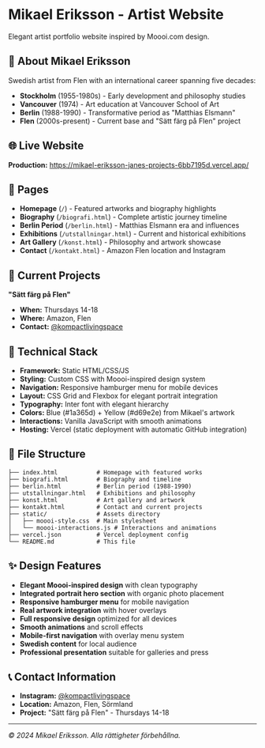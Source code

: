 # Mikael Eriksson - Artist Website

Elegant artist portfolio website inspired by Moooi.com design.

## 🎨 About Mikael Eriksson

Swedish artist from Flen with an international career spanning five decades:
- **Stockholm** (1955-1980s) - Early development and philosophy studies
- **Vancouver** (1974) - Art education at Vancouver School of Art  
- **Berlin** (1988-1990) - Transformative period as "Matthias Elsmann"
- **Flen** (2000s-present) - Current base and "Sätt färg på Flen" project

## 🌐 Live Website

**Production:** https://mikael-eriksson-janes-projects-6bb7195d.vercel.app/

## 📱 Pages

- **Homepage** (`/`) - Featured artworks and biography highlights
- **Biography** (`/biografi.html`) - Complete artistic journey timeline
- **Berlin Period** (`/berlin.html`) - Matthias Elsmann era and influences  
- **Exhibitions** (`/utstallningar.html`) - Current and historical exhibitions
- **Art Gallery** (`/konst.html`) - Philosophy and artwork showcase
- **Contact** (`/kontakt.html`) - Amazon Flen location and Instagram

## 🎯 Current Projects

**"Sätt färg på Flen"**
- **When:** Thursdays 14-18
- **Where:** Amazon, Flen
- **Contact:** [@kompactlivingspace](https://www.instagram.com/kompactlivingspace)

## 🚀 Technical Stack

- **Framework:** Static HTML/CSS/JS
- **Styling:** Custom CSS with Moooi-inspired design system
- **Navigation:** Responsive hamburger menu for mobile devices  
- **Layout:** CSS Grid and Flexbox for elegant portrait integration
- **Typography:** Inter font with elegant hierarchy
- **Colors:** Blue (#1a365d) + Yellow (#d69e2e) from Mikael's artwork
- **Interactions:** Vanilla JavaScript with smooth animations
- **Hosting:** Vercel (static deployment with automatic GitHub integration)

## 📁 File Structure

```
├── index.html           # Homepage with featured works
├── biografi.html        # Biography and timeline  
├── berlin.html          # Berlin period (1988-1990)
├── utstallningar.html   # Exhibitions and philosophy
├── konst.html           # Art gallery and artwork
├── kontakt.html         # Contact and current projects
├── static/              # Assets directory
│   ├── moooi-style.css  # Main stylesheet
│   └── moooi-interactions.js # Interactions and animations
├── vercel.json          # Vercel deployment config
└── README.md            # This file
```

## ✨ Design Features

- **Elegant Moooi-inspired design** with clean typography
- **Integrated portrait hero section** with organic photo placement
- **Responsive hamburger menu** for mobile navigation
- **Real artwork integration** with hover overlays
- **Full responsive design** optimized for all devices
- **Smooth animations** and scroll effects
- **Mobile-first navigation** with overlay menu system
- **Swedish content** for local audience
- **Professional presentation** suitable for galleries and press

## 📞 Contact Information

- **Instagram:** [@kompactlivingspace](https://www.instagram.com/kompactlivingspace)
- **Location:** Amazon, Flen, Sörmland
- **Project:** "Sätt färg på Flen" - Thursdays 14-18

---

*© 2024 Mikael Eriksson. Alla rättigheter förbehållna.*